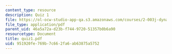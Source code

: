 ```yaml
---
content_type: resource
description: Quiz 1
file: https://ol-ocw-studio-app-qa.s3.amazonaws.com/courses/2-003j-dynamics-and-vibration-13-013j-fall-2002/951920fe769b7c662fa6ab63875a5752_quiz1.pdf
file_type: application/pdf
parent_uid: 46a5a72a-d23b-f744-9720-51357b0b6a90
resourcetype: Document
title: quiz1.pdf
uid: 951920fe-769b-7c66-2fa6-ab63875a5752
---
```

